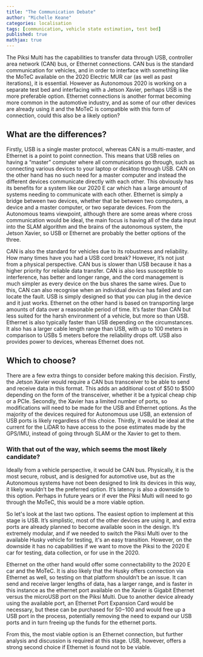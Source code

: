 ```yaml
---
title: "The Communication Debate"
author: "Michelle Keane"
categories: localisation
tags: [communication, vehicle state estimation, test bed]
published: true
mathjax: true
---
```


The Piksi Multi has the capabilities to transfer data through USB, controller area network (CAN) bus, or Ethernet connections. CAN bus is the standard communication for vehicles, and in order to interface with something like the MoTeC available on the 2020 Electric MUR car (as well as past iterations), it is essential. However as Autonomous 2020 is working on a separate test bed and interfacing with a Jetson Xavier, perhaps USB is the more preferable option. Ethernet connections is another format becoming more common in the automotive industry, and as some of our other devices are already using it and the MoTeC is compatible with this form of connection, could this also be a likely option?

## What are the differences?
Firstly, USB is a single master protocol, whereas CAN is a multi-master, and Ethernet is a point to point connection. This means that USB relies on having a “master” computer where all communications go through, such as connecting various devices to your laptop or desktop through USB. CAN on the other hand has no such need for a master computer and instead the different devices communicate directly with each other. This obviously has its benefits for a system like our 2020 E car which has a large amount of systems needing to communicate with each other. Ethernet is simply a bridge between two devices, whether that be between two computers, a device and a master computer, or two separate devices. From the Autonomous teams viewpoint, although there are some areas where cross communication would be ideal, the main focus is having all of the data input into the SLAM algorithm and the brains of the autonomous system, the Jetson Xavier, so USB or Ethernet are probably the better options of the three.

CAN is also the standard for vehicles due to its robustness and reliability. How many times have you had a USB cord break? However, it’s not just from a physical perspective. CAN bus is slower than USB because it has a higher priority for reliable data transfer. CAN is also less susceptible to interference, has better and longer range, and the cord management is much simpler as every device on the bus shares the same wires. Due to this, CAN can also recognise when an individual device has failed and can locate the fault. USB is simply designed so that you can plug in the device and it just works. Ethernet on the other hand is based on transporting large amounts of data over a reasonable period of time. It’s faster than CAN but less suited for the harsh environment of a vehicle, but more so than USB. Ethernet is also typically faster than USB depending on the circumstances. It also has a larger cable length range than USB, with up to 100 meters in comparison to USBs 5 meters before the reliability drops off. USB also provides power to devices, whereas Ethernet does not.

## Which to choose?
There are a few extra things to consider before making this decision. Firstly, the Jetson Xavier would require a CAN bus transceiver to be able to send and receive data in this format. This adds an additional cost of $50 to $500 depending on the form of the transceiver, whether it be a typical cheap chip or a PCIe. Secondly, the Xavier has a limited number of ports, so modifications will need to be made for the USB and Ethernet options. As the majority of the devices required for Autonomous use USB, an extension of USB ports is likely regardless of this choice. Thirdly, it would be ideal at the current for the LiDAR to have access to the pose estimates made by the GPS/IMU, instead of going through SLAM or the Xavier to get to them.

### With that out of the way, which seems the most likely candidate? 

Ideally from a vehicle perspective, it would be CAN bus. Physically, it is the most secure, robust, and is designed for automotive use, but as the Autonomous systems have not been designed to link its devices in this way, it likely wouldn’t be the preferred option. It’s latency is also a downside to this option. Perhaps in future years or if ever the Piksi Multi will need to go through the MoTeC, this would be a more viable option.

So let's look at the last two options. The easiest option to implement at this stage is USB. It’s simplistic, most of the other devices are using it, and extra ports are already planned to become available soon in the design. It’s extremely modular, and if we needed to switch the Piksi Multi over to the available Husky vehicle for testing, it's an easy transition. However, on the downside it has no capabilities if we want to move the Piksi to the 2020 E car for testing, data collection, or for use in the 2020.

Ethernet on the other hand would offer some connectability to the 2020 E car and the MoTeC. It is also likely that the Husky offers connection via Ethernet as well, so testing on that platform shouldn’t be an issue. It can send and receive larger lengths of data, has a larger range, and is faster in this instance as the ethernet port available on the Xavier is Gigabit Ethernet versus the microUSB port on the Piksi Multi. Due to another device already using the available port, an Ethernet Port Expansion Card would be necessary, but these can be purchased for $50-$100 and would free up a USB port in the process, potentially removing the need to expand our USB ports and in turn freeing up the funds for the ethernet ports. 

From this, the most viable option is an Ethernet connection, but further analysis and discussion is required at this stage. USB, however, offers a strong second choice if Ethernet is found not to be viable.
